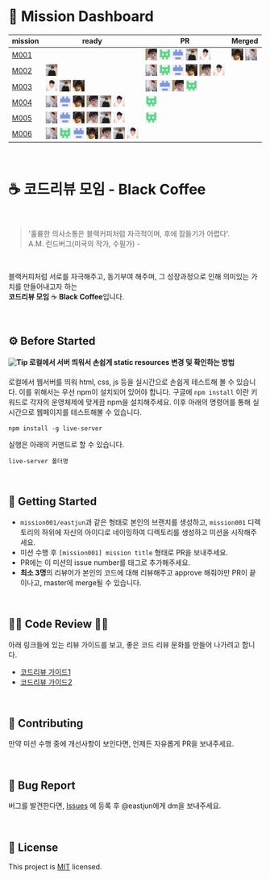 # 🏴 Mission Dashboard

|mission|ready|PR|Merged|
|---|---|---|---|
|[M001](https://github.com/EastjunDev/frontend/issues/1)| | <a target="_blank" href="https://github.com/YongHoonJJo" target="_blank"><img width="23px" src="https://raw.githubusercontent.com/EastjunDev/resources/master/BlackCoffee/thumnails/YongHoonJo.png"></a> <a target="_blank" href="https://github.com/ganeodolu" target="_blank"><img width="23px" src="https://raw.githubusercontent.com/EastjunDev/resources/master/BlackCoffee/thumnails/ganeodolu.png"></a> <a target="_blank" href="https://github.com/s280493" target="_blank"><img width="23px" src="https://raw.githubusercontent.com/EastjunDev/resources/master/BlackCoffee/thumnails/s280493.png"></a> <a target="_blank" href="https://github.com/amorfati0310" target="_blank"><img width="23px" src="https://raw.githubusercontent.com/EastjunDev/resources/master/BlackCoffee/thumnails/amorfati0310.jpg"></a> <a target="_blank" href="https://github.com/amorfati0310" target="_blank"><img width="23px" src="https://raw.githubusercontent.com/EastjunDev/resources/master/BlackCoffee/thumnails/HoseokNa.jpg"></a> | <a target="_blank" href="https://github.com/StellaKim1230" target="_blank"><img width="23px" src="https://raw.githubusercontent.com/EastjunDev/resources/master/BlackCoffee/thumnails/StellaKim1230.jpg"></a> <a target="_blank" href="https://github.com/EastjunDev" target="_blank"><img width="23px" src="https://raw.githubusercontent.com/EastjunDev/resources/master/BlackCoffee/thumnails/EastjunDev.png"></a> |
|[M002](https://github.com/EastjunDev/frontend/issues/7)| <a target="_blank" href="https://github.com/amorfati0310" target="_blank"><img width="23px" src="https://raw.githubusercontent.com/EastjunDev/resources/master/BlackCoffee/thumnails/amorfati0310.jpg"></a> | <a target="_blank" href="https://github.com/EastjunDev" target="_blank"><img width="23px" src="https://raw.githubusercontent.com/EastjunDev/resources/master/BlackCoffee/thumnails/EastjunDev.png"></a> <a target="_blank" href="https://github.com/ganeodolu" target="_blank"><img width="23px" src="https://raw.githubusercontent.com/EastjunDev/resources/master/BlackCoffee/thumnails/ganeodolu.png"></a> <a target="_blank" href="https://github.com/s280493" target="_blank"><img width="23px" src="https://raw.githubusercontent.com/EastjunDev/resources/master/BlackCoffee/thumnails/s280493.png"></a> <a target="_blank" href="https://github.com/StellaKim1230" target="_blank"><img width="23px" src="https://raw.githubusercontent.com/EastjunDev/resources/master/BlackCoffee/thumnails/StellaKim1230.jpg"></a> <a target="_blank" href="https://github.com/YongHoonJJo" target="_blank"><img width="23px" src="https://raw.githubusercontent.com/EastjunDev/resources/master/BlackCoffee/thumnails/YongHoonJo.png"></a> <a target="_blank" href="https://github.com/amorfati0310" target="_blank"><img width="23px" src="https://raw.githubusercontent.com/EastjunDev/resources/master/BlackCoffee/thumnails/HoseokNa.jpg"></a> |  |
|[M003](https://github.com/EastjunDev/frontend/issues/8)| <a target="_blank" href="https://github.com/amorfati0310" target="_blank"><img width="23px" src="https://raw.githubusercontent.com/EastjunDev/resources/master/BlackCoffee/thumnails/HoseokNa.jpg"></a> <a target="_blank" href="https://github.com/amorfati0310" target="_blank"><img width="23px" src="https://raw.githubusercontent.com/EastjunDev/resources/master/BlackCoffee/thumnails/amorfati0310.jpg"></a> <a target="_blank" href="https://github.com/StellaKim1230" target="_blank"><img width="23px" src="https://raw.githubusercontent.com/EastjunDev/resources/master/BlackCoffee/thumnails/StellaKim1230.jpg"></a> | <a target="_blank" href="https://github.com/EastjunDev" target="_blank"><img width="23px" src="https://raw.githubusercontent.com/EastjunDev/resources/master/BlackCoffee/thumnails/EastjunDev.png"></a> <a target="_blank" href="https://github.com/s280493" target="_blank"><img width="23px" src="https://raw.githubusercontent.com/EastjunDev/resources/master/BlackCoffee/thumnails/s280493.png"></a> <a target="_blank" href="https://github.com/YongHoonJJo" target="_blank"><img width="23px" src="https://raw.githubusercontent.com/EastjunDev/resources/master/BlackCoffee/thumnails/YongHoonJo.png"></a> <a target="_blank" href="https://github.com/ganeodolu" target="_blank"><img width="23px" src="https://raw.githubusercontent.com/EastjunDev/resources/master/BlackCoffee/thumnails/ganeodolu.png"></a> | |
|[M004](https://github.com/EastjunDev/frontend/issues/9)| <a target="_blank" href="https://github.com/EastjunDev" target="_blank"><img width="23px" src="https://raw.githubusercontent.com/EastjunDev/resources/master/BlackCoffee/thumnails/EastjunDev.png"></a> <a target="_blank" href="https://github.com/s280493" target="_blank"><img width="23px" src="https://raw.githubusercontent.com/EastjunDev/resources/master/BlackCoffee/thumnails/s280493.png"></a> <a target="_blank" href="https://github.com/StellaKim1230" target="_blank"><img width="23px" src="https://raw.githubusercontent.com/EastjunDev/resources/master/BlackCoffee/thumnails/StellaKim1230.jpg"></a> <a target="_blank" href="https://github.com/YongHoonJJo" target="_blank"><img width="23px" src="https://raw.githubusercontent.com/EastjunDev/resources/master/BlackCoffee/thumnails/YongHoonJo.png"></a> <a target="_blank" href="https://github.com/amorfati0310" target="_blank"><img width="23px" src="https://raw.githubusercontent.com/EastjunDev/resources/master/BlackCoffee/thumnails/amorfati0310.jpg"></a> <a target="_blank" href="https://github.com/amorfati0310" target="_blank"><img width="23px" src="https://raw.githubusercontent.com/EastjunDev/resources/master/BlackCoffee/thumnails/HoseokNa.jpg"></a> | <a target="_blank" href="https://github.com/ganeodolu" target="_blank"><img width="23px" src="https://raw.githubusercontent.com/EastjunDev/resources/master/BlackCoffee/thumnails/ganeodolu.png"></a> | |
|[M005](https://github.com/EastjunDev/frontend/issues/10)| <a target="_blank" href="https://github.com/EastjunDev" target="_blank"><img width="23px" src="https://raw.githubusercontent.com/EastjunDev/resources/master/BlackCoffee/thumnails/EastjunDev.png"></a> <a target="_blank" href="https://github.com/s280493" target="_blank"><img width="23px" src="https://raw.githubusercontent.com/EastjunDev/resources/master/BlackCoffee/thumnails/s280493.png"></a> <a target="_blank" href="https://github.com/StellaKim1230" target="_blank"><img width="23px" src="https://raw.githubusercontent.com/EastjunDev/resources/master/BlackCoffee/thumnails/StellaKim1230.jpg"></a> <a target="_blank" href="https://github.com/YongHoonJJo" target="_blank"><img width="23px" src="https://raw.githubusercontent.com/EastjunDev/resources/master/BlackCoffee/thumnails/YongHoonJo.png"></a> <a target="_blank" href="https://github.com/amorfati0310" target="_blank"><img width="23px" src="https://raw.githubusercontent.com/EastjunDev/resources/master/BlackCoffee/thumnails/amorfati0310.jpg"></a> <a target="_blank" href="https://github.com/amorfati0310" target="_blank"><img width="23px" src="https://raw.githubusercontent.com/EastjunDev/resources/master/BlackCoffee/thumnails/HoseokNa.jpg"></a> |<a target="_blank" href="https://github.com/ganeodolu" target="_blank"><img width="23px" src="https://raw.githubusercontent.com/EastjunDev/resources/master/BlackCoffee/thumnails/ganeodolu.png"></a>|
|[M006](https://github.com/EastjunDev/frontend/issues/11)|<a target="_blank" href="https://github.com/EastjunDev" target="_blank"><img width="23px" src="https://raw.githubusercontent.com/EastjunDev/resources/master/BlackCoffee/thumnails/EastjunDev.png"></a> <a target="_blank" href="https://github.com/ganeodolu" target="_blank"><img width="23px" src="https://raw.githubusercontent.com/EastjunDev/resources/master/BlackCoffee/thumnails/ganeodolu.png"></a> <a target="_blank" href="https://github.com/s280493" target="_blank"><img width="23px" src="https://raw.githubusercontent.com/EastjunDev/resources/master/BlackCoffee/thumnails/s280493.png"></a> <a target="_blank" href="https://github.com/StellaKim1230" target="_blank"><img width="23px" src="https://raw.githubusercontent.com/EastjunDev/resources/master/BlackCoffee/thumnails/StellaKim1230.jpg"></a> <a target="_blank" href="https://github.com/YongHoonJJo" target="_blank"><img width="23px" src="https://raw.githubusercontent.com/EastjunDev/resources/master/BlackCoffee/thumnails/YongHoonJo.png"></a> <a target="_blank" href="https://github.com/amorfati0310" target="_blank"><img width="23px" src="https://raw.githubusercontent.com/EastjunDev/resources/master/BlackCoffee/thumnails/amorfati0310.jpg"></a> <a target="_blank" href="https://github.com/amorfati0310" target="_blank"><img width="23px" src="https://raw.githubusercontent.com/EastjunDev/resources/master/BlackCoffee/thumnails/HoseokNa.jpg"></a>||


<br>


# ☕️ 코드리뷰 모임 - Black Coffee
<br>

> '훌륭한 의사소통은 블랙커피처럼 자극적이며, 후에 잠들기가 어렵다'. <br> A.M. 린드버그(미국의 작가, 수필가) -

<br>

블랙커피처럼 서로를 자극해주고, 동기부여 해주며, 그 성장과정으로 인해 의미있는 가치를 만들어내고자 하는   
**코드리뷰 모임** ☕️ **Black Coffee**입니다.

<br>

## ⚙️ Before Started

#### <img alt="Tip" src="https://img.shields.io/static/v1.svg?label=&message=Tip&style=flat-square&color=673ab8"> 로컬에서 서버 띄워서 손쉽게 static resources 변경 및 확인하는 방법

로컬에서 웹서버를 띄워 html, css, js 등을 실시간으로 손쉽게 테스트해 볼 수 있습니다. 이를 위해서는 우선 npm이 설치되어 있어야 합니다. 구글에 `npm install` 이란 키워드로 각자의 운영체제에 맞게끔 npm을 설치해주세요. 이후 아래의 명령어를 통해 실시간으로 웹페이지를 테스트해볼 수 있습니다.

```
npm install -g live-server
```

실행은 아래의 커맨드로 할 수 있습니다.

```
live-server 폴더명
```

<br>

## 🚀 Getting Started

- ```mission001/eastjun```과 같은 형태로 본인의 브랜치를 생성하고, ```mission001``` 디렉토리의 하위에 자신의 아이디로 네이밍하여 디렉토리를 생성하고 미션을 시작해주세요.
- 미션 수행 후 ```[mission001] mission title``` 형태로 PR을 보내주세요.
- PR에는 이 미션의 issue number를 태그로 추가해주세요.
- **최소 3명**의 리뷰어가 본인의 코드에 대해 리뷰해주고 approve 해줘야만 PR이 끝이나고, master에 merge될 수 있습니다.

<br>

## 👨‍💻 Code Review 👩‍💻
아래 링크들에 있는 리뷰 가이드를 보고, 좋은 코드 리뷰 문화를 만들어 나가려고 합니다.  
- [코드리뷰 가이드1](https://edykim.com/ko/post/code-review-guide/)
- [코드리뷰 가이드2](https://wiki.lucashan.space/code-review/01.intro.html#_1-code%EB%A5%BC-%EB%A6%AC%EB%B7%B0%ED%95%98%EB%8A%94-%EC%82%AC%EB%9E%8C%EB%93%A4%EC%9D%80-%EC%96%B4%EB%96%A4%EA%B2%83%EC%9D%84-%EC%A4%91%EC%A0%90%EC%A0%81%EC%9C%BC%EB%A1%9C-%EC%82%B4%ED%8E%B4%EC%95%BC%ED%95%98%EB%8A%94%EA%B0%80)

<br>

## 👏 Contributing
만약 미션 수행 중에 개선사항이 보인다면, 언제든 자유롭게 PR을 보내주세요. 

<br>

## 🐞 Bug Report

버그를 발견한다면, [Issues](https://github.com/EastjunDev/frontend/issues) 에 등록 후 @eastjun에게 dm을 보내주세요.

<br>

## 📝 License

This project is [MIT](https://github.com/EastjunDev/frontend/blob/master/LICENSE) licensed.
